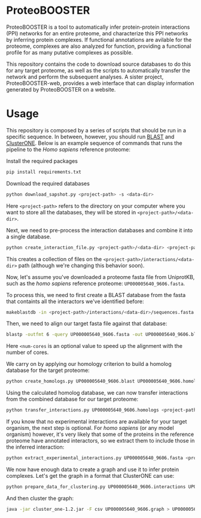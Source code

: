 # ProteoBOOSTER

ProteoBOOSTER is a tool to automatically infer protein-protein interactions (PPI) networks for an entire proteome, and characterize this PPI networks by inferring protein complexes. If functional annotations are avilable for the proteome, complexes are also analyzed for function, providing a functional profile for as many putative complexes as possible.

This repository contains the code to download source databases to do this for any target proteome, as well as the scripts to automatically transfer the network and perform the subsequent analyses. A sister project, ProteoBOOSTER-web, provides a web interface that can display information generated by ProteoBOOSTER on a website.

# Usage

This repository is composed by a series of scripts that should be run in a specific sequence. In between, however, you should run [BLAST](https://blast.ncbi.nlm.nih.gov/doc/blast-help/downloadblastdata.html#blast-executables) and [ClusterONE](https://github.com/ntamas/cl1). Below is an example sequence of commands that runs the pipeline to the _Homo sapiens_ reference proteome:

Install the required packages
```bash
pip install requirements.txt
```

Download the required databases
```bash
python download_sapshot.py <project-path> -s <data-dir> 
```
Here `<project-path>` refers to the directory on your computer where you want to store all the databases, they will be stored in `<project-path>/<data-dir>`.

Next, we need to pre-process the interaction databases and combine it into a single database.
```bash
python create_interaction_file.py <project-path>/<data-dir> <project-path>/interactions
```
This creates a collection of files on the `<project-path>/interactions/<data-dir>` path (although we're changing this behavior soon).

Now, let's assume you've downloaded a proteome fasta file from UniprotKB, such as the _homo sapiens_ reference proteome: `UP000005640_9606.fasta`.

To process this, we need to first create a BLAST database from the fasta that containts all the interactors we've identified before:
```bash
makeblastdb -in <project-path>/interactions/<data-dir>/sequences.fasta -out <project-path>/interactions/<data-dir>/sequences.fasta -dbtype prot
```

Then, we need to align our target fasta file against that database:
```bash
blastp -outfmt 6 -query UP000005640_9606.fasta -out UP000005640_9606.blast -db <project-path>/interactions/<data-dir>/sequences.fasta -num_threads <num-cores>
```
Here `<num-cores` is an optional value to speed up the alignment with the number of cores.

We carry on by applying our homology criterion to build a homolog database for the target proteome:
```bash
python create_homologs.py UP000005640_9606.blast UP000005640_9606.homologs
```

Using the calculated homolog database, we can now transfer interactions from the combined database for our target proteome:
```bash
python transfer_interactions.py UP000005640_9606.homologs <project-path>/interactions/<data-dir>/interaction_file.tab UP000005640_9606.interologs
```

If you know that no experimental interactions are available for your target organism, the next step is optional. For _homo sapiens_ (or any model organism) however, it's very likely that some of the proteins in the reference proteome have annotated interactors, so we extract them to include those in the inferred interaction:
```bash
python extract_experimental_interactions.py UP000005640_9606.fasta <project-path>/interactions/<data-dir>/interaction_file.tab UP000005640_9606.interactions
```

We now have enough data to create a graph and use it to infer protein complexes. Let's get the graph in a format that ClusterONE can use:
```bash
python prepare_data_for_clustering.py UP000005640_9606.interactions UP000005640_9606.interologs UP000005640_9606.graph
```

And then cluster the graph:
```bash
java -jar cluster_one-1.2.jar -F csv UP000005640_9606.graph > UP000005640_9606.complexes
```
